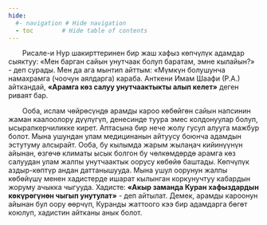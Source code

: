 ```yaml
---
hide:
  #- navigation # Hide navigation
  - toc        # Hide table of contents
---
```


&emsp;&emsp;Рисале-и Нур шакирттеринен бир жаш хафыз көпчүлүк адамдар сыяктуу: «Мен барган сайын унутчаак болуп баратам, эмне кылайын?» - деп сурады. Мен да ага мынтип айттым: «Мүмкүн болушунча намахрамга (чоочун аялдарга) караба. Анткени Имам Шаафи (Р.А.) айткандай, **«Арамга көз салуу унутчаактыкты алып келет»** деген риваят бар.

&emsp;&emsp;Ооба, ислам чөйрөсүндө арамды кароо көбөйгөн сайын напсинин жаман каалоолору дүүлүгүп, денесинде туура эмес колдонуулар болуп, ысырапкерчиликке кирет. Аптасына бир нече жолу гусул алууга мажбур болот. Мына ушундан улам медицинанын айтуусу боюнча адамдын эстутуму алсырайт.
Ооба, бу кылымда жарым жылаңач кийинүүнүн айынан, өзгөчө климаты ысык болгон бу чөлкөмдөрдө арамга көз салуудан улам жалпы унутчаактык оорусу көбөйө баштады. Көпчүлүк аздыр-көптүр андан даттанышууда. Мына ушул оорунун жалпы көбөйүшү менен хадистерде ишарат кылынган коркунучтуу кабардын жоруму ачыкка чыгууда. Хадисте: **«Акыр заманда Куран хафыздардын көкүрөгүнөн чыгып унутулат»** - деп айтылат. Демек, арамды кароонун айынан бул оору өөрчүп, Куранды жаттоого кээ бир адамдарга бөгөт коюлуп, хадистин айтканы анык болот.